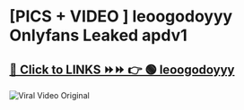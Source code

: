 
 # [PICS + VIDEO ] leoogodoyyy Onlyfans Leaked apdv1

## <h2><a href="https://clipsfans.com/leoogodoyyy&ref=git">🔗 Click to LINKS ⏩⏩ 👉 🟢 leoogodoyyy </a></h2>

<a href="https://clipsfans.com/leoogodoyyy&ref=git" rel="nofollow" data-target="animated-image.originalLink"><img src="https://i.ibb.co.com/xMMVF88/686577567.gif" alt="Viral Video Original" style="max-width: 100%; display: inline-block;" data-target="animated-image.originalImage"></a>

